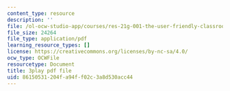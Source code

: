 ```yaml
---
content_type: resource
description: ''
file: /ol-ocw-studio-app/courses/res-21g-001-the-user-friendly-classroom-fall-2020/86150531204fa94ff02c3a8d530acc44_94YsseQIXq0.pdf
file_size: 24264
file_type: application/pdf
learning_resource_types: []
license: https://creativecommons.org/licenses/by-nc-sa/4.0/
ocw_type: OCWFile
resourcetype: Document
title: 3play pdf file
uid: 86150531-204f-a94f-f02c-3a8d530acc44
---
```

